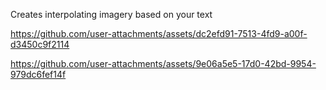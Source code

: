 Creates interpolating imagery based on your text 

https://github.com/user-attachments/assets/dc2efd91-7513-4fd9-a00f-d3450c9f2114

https://github.com/user-attachments/assets/9e06a5e5-17d0-42bd-9954-979dc6fef14f
